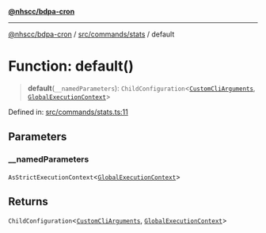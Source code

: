 [**@nhscc/bdpa-cron**](../../../../README.md)

***

[@nhscc/bdpa-cron](../../../../README.md) / [src/commands/stats](../README.md) / default

# Function: default()

> **default**(`__namedParameters`): `ChildConfiguration`\<[`CustomCliArguments`](../type-aliases/CustomCliArguments.md), [`GlobalExecutionContext`](../../../configure/type-aliases/GlobalExecutionContext.md)\>

Defined in: [src/commands/stats.ts:11](https://github.com/nhscc/bdpa-cron/blob/8ad58c8c8508bf539936ccdd28c6f77ce4493fea/src/commands/stats.ts#L11)

## Parameters

### \_\_namedParameters

`AsStrictExecutionContext`\<[`GlobalExecutionContext`](../../../configure/type-aliases/GlobalExecutionContext.md)\>

## Returns

`ChildConfiguration`\<[`CustomCliArguments`](../type-aliases/CustomCliArguments.md), [`GlobalExecutionContext`](../../../configure/type-aliases/GlobalExecutionContext.md)\>
